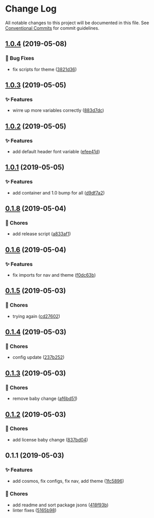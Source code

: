 # Change Log

All notable changes to this project will be documented in this file.
See [Conventional Commits](https://conventionalcommits.org) for commit guidelines.

<a name="1.0.4"></a>
## [1.0.4](https://github.com/caldera-digital/platform/compare/@caldera-digital/theme@1.0.3...@caldera-digital/theme@1.0.4) (2019-05-08)


### :bug: Bug Fixes

* fix scripts for theme ([3821d36](https://github.com/caldera-digital/platform/commit/3821d36))





<a name="1.0.3"></a>
## [1.0.3](https://github.com/caldera-digital/platform/compare/@caldera-digital/theme@1.0.2...@caldera-digital/theme@1.0.3) (2019-05-05)


### :sparkles: Features

* wirre up more variables correctly ([883d7dc](https://github.com/caldera-digital/platform/commit/883d7dc))





<a name="1.0.2"></a>
## [1.0.2](https://github.com/caldera-digital/platform/compare/@caldera-digital/theme@1.0.1...@caldera-digital/theme@1.0.2) (2019-05-05)


### :sparkles: Features

* add default header font variable ([efee41d](https://github.com/caldera-digital/platform/commit/efee41d))





<a name="1.0.1"></a>
## [1.0.1](https://github.com/caldera-digital/platform/compare/@caldera-digital/theme@0.1.8...@caldera-digital/theme@1.0.1) (2019-05-05)


### :sparkles: Features

* add container and 1.0 bump for all ([d9df7a2](https://github.com/caldera-digital/platform/commit/d9df7a2))





<a name="0.1.8"></a>
## [0.1.8](https://github.com/caldera-digital/platform/compare/@caldera-digital/theme@0.1.6...@caldera-digital/theme@0.1.8) (2019-05-04)


### :ticket: Chores

* add release script ([a833af1](https://github.com/caldera-digital/platform/commit/a833af1))





<a name="0.1.6"></a>
## [0.1.6](https://github.com/caldera-digital/platform/compare/@caldera-digital/theme@0.1.5...@caldera-digital/theme@0.1.6) (2019-05-04)


### :sparkles: Features

* fix imports for nav and theme ([f0dc63b](https://github.com/caldera-digital/platform/commit/f0dc63b))





<a name="0.1.5"></a>
## [0.1.5](https://github.com/caldera-digital/platform/compare/@caldera-digital/theme@0.1.4...@caldera-digital/theme@0.1.5) (2019-05-03)


### :ticket: Chores

* trying again ([cd27602](https://github.com/caldera-digital/platform/commit/cd27602))





<a name="0.1.4"></a>
## [0.1.4](https://github.com/caldera-digital/platform/compare/@caldera-digital/theme@0.1.3...@caldera-digital/theme@0.1.4) (2019-05-03)


### :ticket: Chores

* config update ([237b252](https://github.com/caldera-digital/platform/commit/237b252))





<a name="0.1.3"></a>
## [0.1.3](https://github.com/caldera-digital/platform/compare/@caldera-digital/theme@0.1.2...@caldera-digital/theme@0.1.3) (2019-05-03)


### :ticket: Chores

* remove baby change ([af6bd51](https://github.com/caldera-digital/platform/commit/af6bd51))





<a name="0.1.2"></a>
## [0.1.2](https://github.com/caldera-digital/platform/compare/@caldera-digital/theme@0.1.1...@caldera-digital/theme@0.1.2) (2019-05-03)


### :ticket: Chores

* add license baby change ([837bd04](https://github.com/caldera-digital/platform/commit/837bd04))





<a name="0.1.1"></a>
## 0.1.1 (2019-05-03)


### :sparkles: Features

* add cosmos, fix configs, fix nav, add theme ([1fc5896](https://github.com/caldera-digital/platform/commit/1fc5896))


### :ticket: Chores

* add readme and sort package jsons ([418f93b](https://github.com/caldera-digital/platform/commit/418f93b))
* linter fixes ([5165b98](https://github.com/caldera-digital/platform/commit/5165b98))
